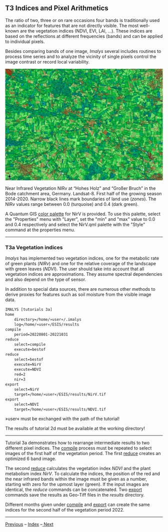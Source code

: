 ## T3	Indices and Pixel Arithmetics

The ratio of two, three or on rare occasions four bands is traditionally used as an indicator for features that are not directly visible. The most well-known are the vegetation indices (NDVI, EVI, LAI, ...). These indices are based on the reflections at different frequencies (bands) and can be applied to individual pixels.

Besides comparing bands of one image, *Imalys* several includes routines to process time series and to analyze the vicinity of single pixels control the image contrast or record local variability.

![](../images/t3_Vegetation.png)

Near Infrared Vegetation NIRv at “Hohes Holz” and “Großer Bruch” in the Bode catchment area, Germany. Landsat-8. First half of the growing season 2014-2020. Narrow black lines mark boundaries of land use (*zones*). The NIRv values range between 0.0 (turquoise) and 0.4 (dark green).

A Quantum GIS [color palette]() for NirV is provided. To use this palette, select the "Properties" menu with "Layer", set the "min" and "max" value to 0.0 and 0.4 respectively and select the NirV.qml palette with the "Style" command at the properties menu.

-----

### T3a	Vegetation indices

*Imalys* has implemented two vegetation indices, one for the metabolic rate of green plants (*NIRv*) and one for the relative coverage of the landscape with green leaves (*NDVI*). The user should take into account that all vegetation indices are approximations. They assume spectral dependencies and also depend on the type of sensor.

In addition to special data sources, there are numerous other methods to derive proxies for features such as soil moisture from the visible image data. 

```
IMALYS [tutorials 3a]
home
	directory=/home/»user«/.imalys
	log=/home/»user«/ESIS/results
compile
	period=20220801-20221031
reduce
	select=compile
	execute=bestof
reduce
	select=bestof
	execute=NirV
	execute=NDVI
	red=2
	nir=3
export
	select=NirV
	target=/home/»user«/ESIS/results/NirV.tif
export
	select=NDVI
	target=/home/»user«/ESIS/results/NDVI.tif
```

»user« must be exchanged with the path of the tutorial!

The results of tutorial 2d must be available at the working directory!

---

Tutorial 3a demonstrates how to rearrange intermediate results to two different pixel indices. The [compile](../manual/4_Compile.md) process must be repeated to select images of the first half of the vegetation period. The first [reduce](../manual/5_Reduce.md) creates an optimized 6 band image.

The second [reduce](../manual/5_Reduce.md) calculates the vegetation index *NDVI* and the plant metabolism index *NirV*. To calculate the indices, the position of the red and the near infrared bands within the image must be given as a number, starting with zero for the upmost layer (green). If the input images are identical, the *reduce* commands can be concatenated. Two [export](../manual/11_Export.md) commands save the results as Geo-Tiff files in the *results* directory.

Different months given under [compile](../manual/4_Compile.md) and [export](../manual/5_Export.md) can create the same indices for the second half of the vegetation period 2022.

-----

[Previous](3_Pixel.md) – [Index](Index.md) –[ Next](3b_TimeSeries.md)

